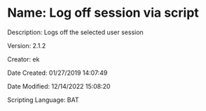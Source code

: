 ﻿# Name: Log off session via script

Description: Logs off the selected user session

Version: 2.1.2

Creator: ek

Date Created: 01/27/2019 14:07:49

Date Modified: 12/14/2022 15:08:20

Scripting Language: BAT

